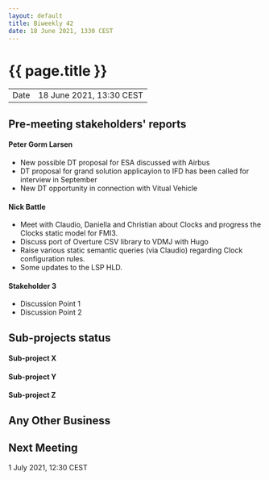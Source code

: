 ```yaml
---
layout: default
title: Biweekly 42
date: 18 June 2021, 1330 CEST
---
```


<script src="https://code.jquery.com/jquery-1.11.1.min.js">
</script>
<script src="/javascripts/edit.js"></script>
<script>setEditButonNm();</script>

# {{ page.title }}

|||
|---|---|
| Date | 18 June 2021, 13:30 CEST |


## Pre-meeting stakeholders' reports

<!-- Please keep in mind that the minutes are publicly available.-->

#### Peter Gorm Larsen
* New possible DT proposal for ESA discussed with Airbus
* DT proposal for grand solution applicayion to IFD has been called for interview in September
* New DT opportunity in connection with Vitual Vehicle

#### Nick Battle
* Meet with Claudio, Daniella and Christian about Clocks and progress the Clocks static model for FMI3.
* Discuss port of Overture CSV library to VDMJ with Hugo
* Raise various static semantic queries (via Claudio) regarding Clock configuration rules.
* Some updates to the LSP HLD.

#### Stakeholder 3
* Discussion Point 1
* Discussion Point 2


## Sub-projects status


#### Sub-project X

#### Sub-project Y

#### Sub-project Z

##  Any Other Business

Next Meeting
------------

1 July 2021, 12:30 CEST


<div id="edit_page_div"></div>
